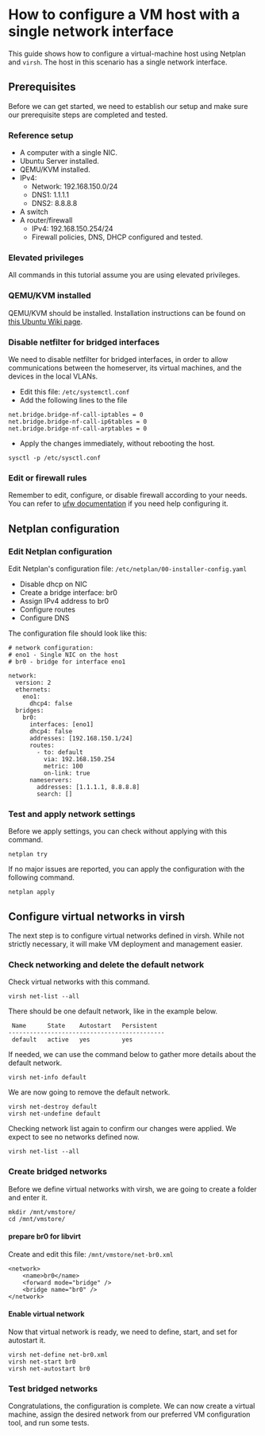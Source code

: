 # How to configure a VM host with a single network interface

This guide shows how to configure a virtual-machine host using Netplan and `virsh`. The host in this scenario has a single network interface. 


## Prerequisites

Before we can get started, we need to establish our setup and make sure our prerequisite steps are completed and tested.

### Reference setup

- A computer with a single NIC.
- Ubuntu Server installed.
- QEMU/KVM installed.
- IPv4: 
    - Network: 192.168.150.0/24
    - DNS1: 1.1.1.1
    - DNS2: 8.8.8.8
- A switch
- A router/firewall
    - IPv4: 192.168.150.254/24
    - Firewall policies, DNS, DHCP configured and tested.


### Elevated privileges
All commands in this tutorial assume you are using elevated privileges.

### QEMU/KVM installed
QEMU/KVM should be installed. Installation instructions can be found on [this Ubuntu Wiki page](https://help.ubuntu.com/community/KVM/Installation).

### Disable netfilter for bridged interfaces

We need to disable netfilter for bridged interfaces, in order to allow communications between the homeserver, its virtual machines, and the devices in the local VLANs.

- Edit this file: ```/etc/systemctl.conf```
- Add the following lines to the file

```
net.bridge.bridge-nf-call-iptables = 0
net.bridge.bridge-nf-call-ip6tables = 0
net.bridge.bridge-nf-call-arptables = 0
```

- Apply the changes immediately, without rebooting the host.

```
sysctl -p /etc/sysctl.conf
```


### Edit or firewall rules


Remember to edit, configure, or disable firewall according to your needs. You can refer to [ufw documentation](https://help.ubuntu.com/community/UFW) if you need help configuring it.



## Netplan configuration



### Edit Netplan configuration

Edit Netplan's configuration file:  ```/etc/netplan/00-installer-config.yaml```
  - Disable dhcp on NIC
  - Create a bridge interface: br0
  - Assign IPv4 address to br0
  - Configure routes
  - Configure DNS

The configuration file should look like this:

```
# network configuration:
# eno1 - Single NIC on the host
# br0 - bridge for interface eno1

network:
  version: 2
  ethernets:
    eno1:
      dhcp4: false
  bridges:
    br0:
      interfaces: [eno1]
      dhcp4: false
      addresses: [192.168.150.1/24]
      routes:
        - to: default
          via: 192.168.150.254
          metric: 100
          on-link: true
      nameservers:
        addresses: [1.1.1.1, 8.8.8.8]
        search: []
```

### Test and apply network settings

Before we apply settings, you can check without applying with this command.

```
netplan try
```

If no major issues are reported, you can apply the configuration with the following command.

```
netplan apply
```


## Configure virtual networks in virsh

The next step is to configure virtual networks defined in virsh. While not strictly necessary, it will make VM deployment and management easier.


### Check networking and delete the default network

Check virtual networks with this command. 

```
virsh net-list --all
```


There should be one default network, like in the example below.

```
 Name      State    Autostart   Persistent
--------------------------------------------
 default   active   yes         yes

```

If needed, we can use the command below to gather more details about the default network.

```
virsh net-info default
```

We are now going to remove the default network.

```
virsh net-destroy default
virsh net-undefine default
```

Checking network list again to confirm our changes were applied. We expect to see no networks defined now.

```
virsh net-list --all
```


### Create bridged networks

Before we define virtual networks with virsh, we are going to create a folder and enter it.

```
mkdir /mnt/vmstore/
cd /mnt/vmstore/
```


#### prepare br0 for libvirt

Create and edit this file: ```/mnt/vmstore/net-br0.xml```

```
<network>
    <name>br0</name>
    <forward mode="bridge" />
    <bridge name="br0" />
</network>
```


#### Enable virtual network

Now that virtual network is ready, we need to define, start, and set for autostart it.


```
virsh net-define net-br0.xml
virsh net-start br0
virsh net-autostart br0
```


### Test bridged networks 

Congratulations, the configuration is complete. We can now create a virtual machine, assign the desired network from our preferred VM configuration tool, and run some tests.

